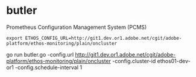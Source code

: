 # butler
Prometheus Configuration Management System (PCMS)

`export ETHOS_CONFIG_URL=http://git1.dev.or1.adobe.net/cgit/adobe-platform/ethos-monitoring/plain/oncluster`

go run butler.go -config.url http://git1.dev.or1.adobe.net/cgit/adobe-platform/ethos-monitoring/plain/oncluster -config.cluster-id ethos01-dev-or1 -config.schedule-interval 1
